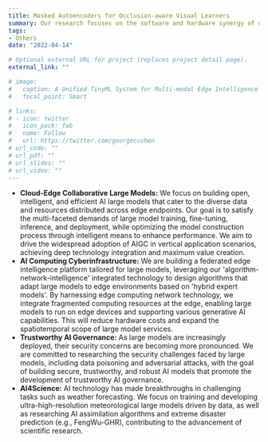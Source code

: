 ```yaml
---
title: Masked Autoencoders for Occlusion-aware Visual Learners
summary: Our research focuses on the software and hardware synergy of on-device learning techniques, covering the scope of model-level neural network design, algorithm-level training optimization and hardware-level arithmetic acceleration.
tags:
- Others
date: "2022-04-14"

# Optional external URL for project (replaces project detail page).
external_link: ""

# image:
#   caption: A Unified TinyML System for Multi-modal Edge Intelligence and Real-time Visual Perception
#   focal_point: Smart

# links:
# - icon: twitter
#   icon_pack: fab
#   name: Follow
#   url: https://twitter.com/georgecushen
# url_code: ""
# url_pdf: ""
# url_slides: ""
# url_video: ""
---
```



- **Cloud-Edge Collaborative Large Models:** We focus on building open, intelligent, and efficient AI large models that cater to the diverse data and resources distributed across edge endpoints. Our goal is to satisfy the multi-faceted demands of large model training, fine-tuning, inference, and deployment, while optimizing the model construction process through intelligent means to enhance performance. We aim to drive the widespread adoption of AIGC in vertical application scenarios, achieving deep technology integration and maximum value creation.
- **AI Computing Cyberinfrastructure:** We are building a federated edge intelligence platform tailored for large models, leveraging our 'algorithm-network-intelligence' integrated technology to design algorithms that adapt large models to edge environments based on 'hybrid expert models'. By harnessing edge computing network technology, we integrate fragmented computing resources at the edge, enabling large models to run on edge devices and supporting various generative AI capabilities. This will reduce hardware costs and expand the spatiotemporal scope of large model services.
- **Trustworthy AI Governance:** As large models are increasingly deployed, their security concerns are becoming more pronounced. We are committed to researching the security challenges faced by large models, including data poisoning and adversarial attacks, with the goal of building secure, trustworthy, and robust AI models that promote the development of trustworthy AI governance.
- **AI4Science:** AI technology has made breakthroughs in challenging tasks such as weather forecasting. We focus on training and developing ultra-high-resolution meteorological large models driven by data, as well as researching AI assimilation algorithms and extreme disaster prediction (e.g., FengWu-GHR), contributing to the advancement of scientific research.